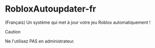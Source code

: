 # RobloxAutoupdater-fr
(Français) Un système qui met à jour votre jeu Roblox automatiquement ! 

> [!CAUTION] 
> Ne l'utilisez PAS en administrateur.
> 
